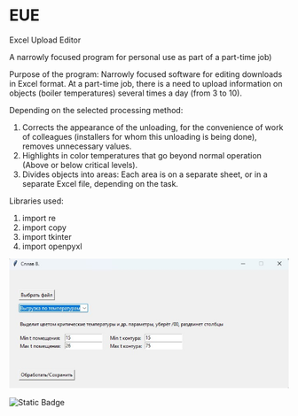 # EUE
Excel Upload Editor

A narrowly focused program for personal use as part of a part-time job)

Purpose of the program:
Narrowly focused software for editing downloads in Excel format. At a part-time job, there is a need to upload information on objects (boiler temperatures) several times a day (from 3 to 10).

Depending on the selected processing method:
1) Corrects the appearance of the unloading, for the convenience of work of colleagues (installers for whom this unloading is being done), removes unnecessary values. 
2) Highlights in color temperatures that go beyond normal operation (Above or below critical levels). 
3) Divides objects into areas: Each area is on a separate sheet, or in a separate Excel file, depending on the task.

Libraries used:
1) import re
2) import copy
3) import tkinter 
4) import openpyxl 


<img src="https://github.com/Zcash2701/EUE/blob/main/Screenshot_2.jpg" alt="Upload_Editor">

![Static Badge](https://img.shields.io/badge/Py-Python-blue?logo=python)


